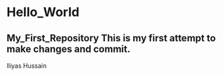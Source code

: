 # Hello_World
My_First_Repository
This is my first attempt to make changes and commit.
----- 
Iliyas Hussain

